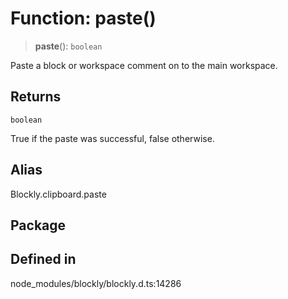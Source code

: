 # Function: paste()

> **paste**(): `boolean`

Paste a block or workspace comment on to the main workspace.

## Returns

`boolean`

True if the paste was successful, false otherwise.

## Alias

Blockly.clipboard.paste

## Package

## Defined in

node_modules/blockly/blockly.d.ts:14286
